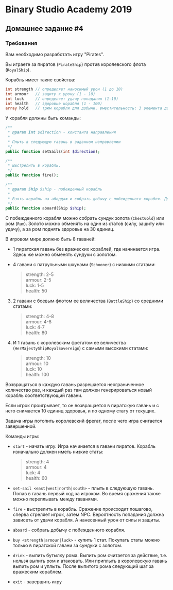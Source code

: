 # Binary Studio Academy 2019

## Домашнее задание #4

### Требования
Вам необходимо разработать игру "Pirates". 

Вы играете за пиратов (`PirateShip`) против королевского флота (`RoyalShip`).

Корабль имеет такие свойства:

```php
int strength // определяет наносимый урон (1 до 10)
int armour   // защиту к урону (1 - 10)
int luck     // определяет удачу попадания (1-10)
int health   // здоровье корабля (1 - 100)
array hold   // трюм корабля для добычи, вместительность: 3 элемента добычи.
```

У корабля должны быть команды:

```php
/**
 * @param int $direction - константа направления
 * 
 * Плыть в следующую гавань в заданном направлении
 */
public function setSails(int $direction);

/**
 * Выстрелить в корабль.
 */
public function fire();

/**
 * @param Ship $ship - побежденный корабль
 * 
 * Взять корабль на абордаж и собрать добычу с побежденного корабля. Добыча складывается в трюм корабля
 */
public function aboard(Ship $ship);
```

С побежденного корабля можно собрать сундук золота (`ChestGold`) или ром (`Rum`). Золото можно обменять на один из статов (силу, защиту или удачу), а за ром поднять здоровье на 30 единиц.

В игровом мире должно быть 8 гаваней:

- 1 пиратская гавань без вражеских кораблей, где начинается игра. Здесь же можно обменять сундуки с золотом.

- 4 гавани с патрульными шхунами (`Schooner`) с низкими статами:
    > strength: 2-5 \
    > armour: 2-5 \
    > luck: 1-5 \
    > health: 50

3) 2 гавани с боевым флотом ее величества (`BattleShip`) со средними статами:
    > strength: 4-8 \
    > armour: 4-8 \
    > luck: 4-7 \
    > health: 80

4) И 1 гавань с королевским фрегатом ее величества (`HerMajestyShipRoyalSovereign`) с самыми высокими статами:
    > strength: 10 \
    > armour: 10 \
    > luck: 10 \
    > health: 100

Возвращаться в каждую гавань разрешается неограниченное количество раз, и каждый раз там должен генерироваться новый корабль соответствующий гавани.

Если игрок проигрывает, то он возвращается в пиратскую гавань и с него снимается 10 единиц здоровья, и по одному стату от текущих.

Задача игры потопить королевский фрегат, после чего игра считается завершенной.

Команды игры:

- `start` - начать игру. Игра начинается в гавани пиратов. Корабль изначально должен иметь низкие статы:

    > strength: 4 \
    > armour: 4 \
    > luck: 4 \
    > health: 60

- `set-sail <east|west|north|south>` - плыть в следующую гавань. Попав в гавань первый ход за игроком. Во время сражения также можно переплывать между гаванями.

- `fire` - выстрелить в корабль. Сражение происходит пошагово, сперва стреляет игрок, затем NPC. Вероятность попадания должна зависеть от удачи корабля. А нанесенный урон от силы и защиты.

- `aboard` - собрать добычу с побежденного корабля. 

- `buy <strength|armour|luck>` - купить 1 стат. Покупать статы можно только в пиратской гавани за сундуки с золотом.

- `drink` - выпить бутылку рома. Выпить ром считается за действие, т.е. нельзя выпить ром и атаковать. Или приплыть в королевскую гавань выпить ром и уплыть. После выпитого рома следующий шаг за вражеским кораблем.

- `exit` - завершить игру




